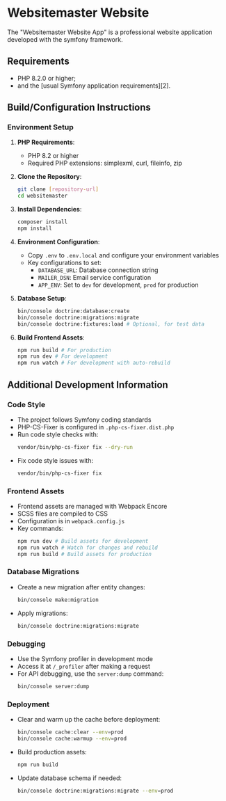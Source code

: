 Websitemaster Website
=====================

The "Websitemaster Website App" is a professional website application developed with the symfony framework.

Requirements
------------

  * PHP 8.2.0 or higher;
  * and the [usual Symfony application requirements][2].

## Build/Configuration Instructions

### Environment Setup

1. **PHP Requirements**:
    - PHP 8.2 or higher
    - Required PHP extensions: simplexml, curl, fileinfo, zip

2. **Clone the Repository**:
   ```bash
   git clone [repository-url]
   cd websitemaster
   ```

3. **Install Dependencies**:
   ```bash
   composer install
   npm install
   ```

4. **Environment Configuration**:
    - Copy `.env` to `.env.local` and configure your environment variables
    - Key configurations to set:
        - `DATABASE_URL`: Database connection string
        - `MAILER_DSN`: Email service configuration
        - `APP_ENV`: Set to `dev` for development, `prod` for production

5. **Database Setup**:
   ```bash
   bin/console doctrine:database:create
   bin/console doctrine:migrations:migrate
   bin/console doctrine:fixtures:load # Optional, for test data
   ```

6. **Build Frontend Assets**:
   ```bash
   npm run build # For production
   npm run dev # For development
   npm run watch # For development with auto-rebuild
   ```

## Additional Development Information

### Code Style

- The project follows Symfony coding standards
- PHP-CS-Fixer is configured in `.php-cs-fixer.dist.php`
- Run code style checks with:
  ```bash
  vendor/bin/php-cs-fixer fix --dry-run
  ```
- Fix code style issues with:
  ```bash
  vendor/bin/php-cs-fixer fix
  ```

### Frontend Assets

- Frontend assets are managed with Webpack Encore
- SCSS files are compiled to CSS
- Configuration is in `webpack.config.js`
- Key commands:
  ```bash
  npm run dev # Build assets for development
  npm run watch # Watch for changes and rebuild
  npm run build # Build assets for production
  ```

### Database Migrations

- Create a new migration after entity changes:
  ```bash
  bin/console make:migration
  ```
- Apply migrations:
  ```bash
  bin/console doctrine:migrations:migrate
  ```

### Debugging

- Use the Symfony profiler in development mode
- Access it at `/_profiler` after making a request
- For API debugging, use the `server:dump` command:
  ```bash
  bin/console server:dump
  ```

### Deployment

- Clear and warm up the cache before deployment:
  ```bash
  bin/console cache:clear --env=prod
  bin/console cache:warmup --env=prod
  ```
- Build production assets:
  ```bash
  npm run build
  ```
- Update database schema if needed:
  ```bash
  bin/console doctrine:migrations:migrate --env=prod
  ```